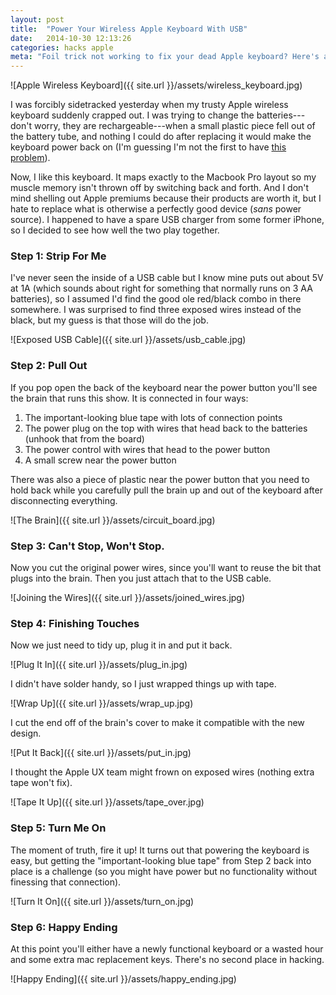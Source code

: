 ```yaml
---
layout: post
title:  "Power Your Wireless Apple Keyboard With USB"
date:   2014-10-30 12:13:26
categories: hacks apple
meta: "Foil trick not working to fix your dead Apple keyboard? Here's a more intense (but more effective) way to fix it."
---
```

![Apple Wireless Keyboard]({{ site.url }}/assets/wireless_keyboard.jpg)

I was forcibly sidetracked yesterday when my trusty Apple wireless keyboard suddenly
crapped out. I was trying to change the batteries---don't worry, they are
rechargeable---when a small plastic piece fell out of the battery tube, and
nothing I could do after replacing it would make the keyboard power back on (I'm
guessing I'm not the first to have [this problem][foil-fix]).

Now, I like this keyboard. It maps exactly to the Macbook Pro layout so my
muscle memory isn't thrown off by switching back and forth. And I don't mind
shelling out Apple premiums because their products are worth it, but I hate to
replace what is otherwise a
perfectly good device (*sans* power source). I happened to have a spare USB
charger from some former iPhone, so I decided to see how well the two play
together.

### Step 1: Strip For Me

I've never seen the inside of a USB cable but I know mine puts out about 5V at
1A (which sounds about right for something that normally runs on 3 AA batteries),
so I assumed I'd find the good ole red/black combo in there somewhere.
I was surprised to find three exposed wires instead of the black,
but my guess is that those will do the job.

![Exposed USB Cable]({{ site.url }}/assets/usb_cable.jpg)

### Step 2: Pull Out

If you pop open the back of the keyboard near the power button you'll see the brain
that runs this show. It is connected in four ways:

1. The important-looking blue tape with lots of connection points
2. The power plug on the top with wires that head back to the batteries (unhook that from
   the board)
3. The power control with wires that head to the power button
4. A small screw near the power button

There was also a piece of plastic near the power button that you need to hold
back while you carefully pull the brain up and out of the keyboard after
disconnecting everything.

![The Brain]({{ site.url }}/assets/circuit_board.jpg)

### Step 3: Can't Stop, Won't Stop.

Now you cut the original power wires, since you'll want to reuse the bit that
plugs into the brain. Then you just attach that to the USB cable.

![Joining the Wires]({{ site.url }}/assets/joined_wires.jpg)

### Step 4: Finishing Touches

Now we just need to tidy up, plug it in and put it back.

![Plug It In]({{ site.url }}/assets/plug_in.jpg)

I didn't have solder handy, so I just wrapped things up with tape.

![Wrap Up]({{ site.url }}/assets/wrap_up.jpg)

I cut the end off of the brain's cover to make it compatible with the new
design.

![Put It Back]({{ site.url }}/assets/put_in.jpg)

I thought the Apple UX team might frown on exposed wires (nothing extra tape won't fix).

![Tape It Up]({{ site.url }}/assets/tape_over.jpg)

### Step 5: Turn Me On

The moment of truth, fire it up! It turns out that powering the keyboard is
easy, but getting the "important-looking blue tape" from Step 2 back into place is a
challenge (so you might have power but no functionality without finessing that
connection).

![Turn It On]({{ site.url }}/assets/turn_on.jpg)

### Step 6: Happy Ending

At this point you'll either have a newly functional keyboard or a wasted hour
and some extra mac replacement keys. There's no second place in hacking.

![Happy Ending]({{ site.url }}/assets/happy_ending.jpg)


[foil-fix]:     http://griffintechnology.com/blog/tips-and-tricks/how-to-revive-a-dead-apple-wireless-keyboard-using-a-gum-wrapper/
